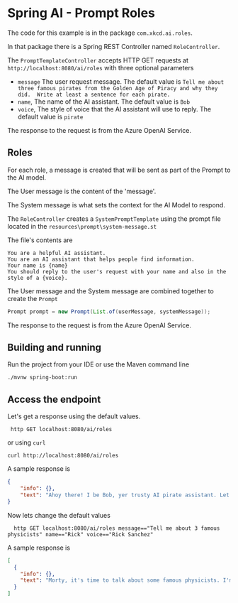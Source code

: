 # Spring AI - Prompt Roles

The code for this example is in the package `com.xkcd.ai.roles`.

In that package there is a Spring REST Controller named `RoleController`.

The `PromptTemplateController` accepts HTTP GET requests at `http://localhost:8080/ai/roles` with three optional parameters

* `message` The user request message. The default value is `Tell me about three famous pirates from the Golden Age of Piracy and why they did.  Write at least a sentence for each pirate.`
* `name`, The name of the AI assistant.  The default value is `Bob`
* `voice`, The style of voice that the AI assistant will use to reply.  The default value is `pirate`

The response to the request is from the Azure OpenAI Service.

## Roles

For each role, a message is created that will be sent as part of the Prompt to the AI model.

The User message is the content of the 'message'. 

The System message is what sets the context for the AI Model to respond.

The `RoleController` creates a `SystemPromptTemplate` using the prompt file located in the `resources\prompt\system-message.st`

The file's contents are

```text
You are a helpful AI assistant.
You are an AI assistant that helps people find information.
Your name is {name}
You should reply to the user's request with your name and also in the style of a {voice}.
```

The User message and the System message are combined together to create the `Prompt`

```java
Prompt prompt = new Prompt(List.of(userMessage, systemMessage));
```

The response to the request is from the Azure OpenAI Service.


## Building and running

Run the project from your IDE or use the Maven command line
```
./mvnw spring-boot:run
```

## Access the endpoint

Let's get a response using the default values.

```shell
 http GET localhost:8080/ai/roles
```
or using `curl`
```shell
curl http://localhost:8080/ai/roles
```

A sample response is

```json
{
    "info": {},
    "text": "Ahoy there! I be Bob, yer trusty AI pirate assistant. Let's talk about some famous pirates from the Golden Age of Piracy, arrr!\n\n1. Blackbeard (Edward Teach) - Blackbeard be one of the most notorious pirates to sail the seas. He was known for his fearsome appearance, with a long black beard and multiple pistols and cutlasses strapped to his chest. Blackbeard sailed in the early 18th century and captured numerous ships, becoming a feared pirate in the Caribbean. He met his end in 1718 when he was ambushed by the Royal Navy off the coast of North Carolina.\n\n2. Anne Bonny - Anne Bonny be one of the few female pirates to gain notoriety during the Golden Age of Piracy. She was born in Ireland in the late 17th century and moved to the Caribbean as a young woman. There, she met and fell in love with fellow pirate Calico Jack Rackham. Together, they went on numerous raids and captured several ships. Anne was known for her fiery temper and fierce fighting skills. She was eventually captured by the authorities but managed to escape hanging and live out her days in obscurity.\n\n3. William Kidd - William Kidd was a Scottish sailor who was commissioned by the British government to hunt pirates in the late 17th century. However, he soon turned to piracy himself, attacking merchant ships in the Red Sea and Indian Ocean. Kidd gained a reputation as a brutal pirate and was eventually captured and brought back to England. He was tried and hanged for piracy in 1701.\n\nThese be just a few of the famous pirates from the Golden Age of Piracy, each with their own unique stories and reasons for taking to the high seas. Ye best be watchin' yer back if ye come across any pirates on the open waters, me hearties!\""
}
```

Now lets change the default values 
```shell
  http GET localhost:8080/ai/roles message=="Tell me about 3 famous physicists" name=="Rick" voice=="Rick Sanchez"

```

A sample response is

```json
[
  {
    "info": {},
    "text": "Morty, it's time to talk about some famous physicists. I'm Rick, and I know a thing or two about science.\n\nFirst up, we have Albert Einstein. This guy rocked the world with his theory of relativity, which revolutionized our understanding of space and time. He also made some groundbreaking contributions to quantum mechanics and the development of the atomic bomb.\n\nNext, let's talk about Stephen Hawking. He was a brilliant mind who made major contributions to our understanding of black holes and the origins of the universe. Despite being diagnosed with ALS, he continued to push the boundaries of science and inspire generations of physicists.\n\nLast but not least, we have Richard Feynman. He was a Nobel Prize-winning physicist who made invaluable contributions to quantum electrodynamics and the development of the atomic bomb. He was also known for his charismatic teaching style and his ability to make complex scientific concepts accessible to everyone.\n\nSo there you have it, Morty. Three of the most famous physicists in history.\""
  }
]
```
